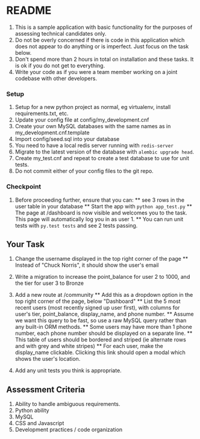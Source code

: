 # README #
1. This is a sample application with basic functionality for the purposes of assessing technical candidates only.
2. Do not be overly concerned if there is code in this application which does not appear to do anything or is imperfect. Just focus on the task below.
3. Don't spend more than 2 hours in total on installation and these tasks. It is ok if you do not get to everything.
4. Write your code as if you were a team member working on a joint codebase with other developers.

### Setup ###
1. Setup for a new python project as normal, eg virtualenv, install requirements.txt, etc.
2. Update your config file at config/my_development.cnf
3. Create your own MySQL databases with the same names as in my_development.cnf.template
4. Import config/seed.sql into your database
5. You need to have a local redis server running with `redis-server`
6. Migrate to the latest version of the database with `alembic upgrade head`.
7. Create my_test.cnf and repeat to create a test database to use for unit tests.
8. Do not commit either of your config files to the git repo.


### Checkpoint ###
1. Before proceeding further, ensure that you can:
  ** see 3 rows in the user table in your database
  ** Start the app with `python app_test.py`
  ** The page at /dashboard is now visible and welcomes you to the task. This page will automatically log you in as user 1.
  ** You can run unit tests with `py.test tests` and see 2 tests passing.

## Your Task ##
1. Change the username displayed in the top right corner of the page
  ** Instead of "Chuck Norris", it should show the user's email

2. Write a migration to increase the point_balance for user 2 to 1000, and the tier for user 3 to Bronze

3. Add a new route at /community
  ** Add this as a dropdown option in the top right corner of the page, below "Dashboard"
  ** List the 5 most recent users (most recently signed up user first), with columns for user's tier, point_balance, display_name, and phone number.
  ** Assume we want this query to be fast, so use a raw MySQL query rather than any built-in ORM methods.
  ** Some users may have more than 1 phone number, each phone number should be displayed on a separate line.
  ** This table of users should be bordered and striped (ie alternate rows and with grey and white stripes)
  ** For each user, make the display_name clickable. Clicking this link should open a modal which shows the user's location.

4. Add any unit tests you think is appropriate.

## Assessment Criteria ##
1. Ability to handle ambiguous requirements.
2. Python ability
3. MySQL
4. CSS and Javascript
5. Development practices / code organization



